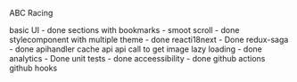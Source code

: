 ABC Racing 

basic UI - done
sections with bookmarks - smoot scroll - done
stylecomponent with multiple theme - done
reacti18next - Done
redux-saga - done
apihandler
cache api 
api call to get image 
lazy loading - done
analytics - Done
unit tests - done
acceessibility - done
github actions
github hooks
